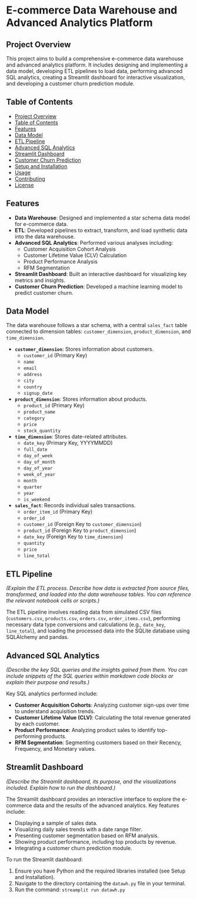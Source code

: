 # E-commerce Data Warehouse and Advanced Analytics Platform

## Project Overview

This project aims to build a comprehensive e-commerce data warehouse and advanced analytics platform. It includes designing and implementing a data model, developing ETL pipelines to load data, performing advanced SQL analytics, creating a Streamlit dashboard for interactive visualization, and developing a customer churn prediction module.

## Table of Contents

-   [Project Overview](#project-overview)
-   [Table of Contents](#table-of-contents)
-   [Features](#features)
-   [Data Model](#data-model)
-   [ETL Pipeline](#etl-pipeline)
-   [Advanced SQL Analytics](#advanced-sql-analytics)
-   [Streamlit Dashboard](#streamlit-dashboard)
-   [Customer Churn Prediction](#customer-churn-prediction)
-   [Setup and Installation](#setup-and-installation)
-   [Usage](#usage)
-   [Contributing](#contributing)
-   [License](#license)

## Features

-   **Data Warehouse**: Designed and implemented a star schema data model for e-commerce data.
-   **ETL**: Developed pipelines to extract, transform, and load synthetic data into the data warehouse.
-   **Advanced SQL Analytics**: Performed various analyses including:
    *   Customer Acquisition Cohort Analysis
    *   Customer Lifetime Value (CLV) Calculation
    *   Product Performance Analysis
    *   RFM Segmentation
-   **Streamlit Dashboard**: Built an interactive dashboard for visualizing key metrics and insights.
-   **Customer Churn Prediction**: Developed a machine learning model to predict customer churn.

## Data Model



The data warehouse follows a star schema, with a central `sales_fact` table connected to dimension tables: `customer_dimension`, `product_dimension`, and `time_dimension`.

-   **`customer_dimension`**: Stores information about customers.
    -   `customer_id` (Primary Key)
    -   `name`
    -   `email`
    -   `address`
    -   `city`
    -   `country`
    -   `signup_date`
-   **`product_dimension`**: Stores information about products.
    -   `product_id` (Primary Key)
    -   `product_name`
    -   `category`
    -   `price`
    -   `stock_quantity`
-   **`time_dimension`**: Stores date-related attributes.
    -   `date_key` (Primary Key, YYYYMMDD)
    -   `full_date`
    -   `day_of_week`
    -   `day_of_month`
    -   `day_of_year`
    -   `week_of_year`
    -   `month`
    -   `quarter`
    -   `year`
    -   `is_weekend`
-   **`sales_fact`**: Records individual sales transactions.
    -   `order_item_id` (Primary Key)
    -   `order_id`
    -   `customer_id` (Foreign Key to `customer_dimension`)
    -   `product_id` (Foreign Key to `product_dimension`)
    -   `date_key` (Foreign Key to `time_dimension`)
    -   `quantity`
    -   `price`
    -   `line_total`

## ETL Pipeline

*(Explain the ETL process. Describe how data is extracted from source files, transformed, and loaded into the data warehouse tables. You can reference the relevant notebook cells or scripts.)*

The ETL pipeline involves reading data from simulated CSV files (`customers.csv`, `products.csv`, `orders.csv`, `order_items.csv`), performing necessary data type conversions and calculations (e.g., `date_key`, `line_total`), and loading the processed data into the SQLite database using SQLAlchemy and pandas.

## Advanced SQL Analytics

*(Describe the key SQL queries and the insights gained from them. You can include snippets of the SQL queries within markdown code blocks or explain their purpose and results.)*

Key SQL analytics performed include:

-   **Customer Acquisition Cohorts**: Analyzing customer sign-ups over time to understand acquisition trends.
-   **Customer Lifetime Value (CLV)**: Calculating the total revenue generated by each customer.
-   **Product Performance**: Analyzing product sales to identify top-performing products.
-   **RFM Segmentation**: Segmenting customers based on their Recency, Frequency, and Monetary values.

## Streamlit Dashboard

*(Describe the Streamlit dashboard, its purpose, and the visualizations included. Explain how to run the dashboard.)*

The Streamlit dashboard provides an interactive interface to explore the e-commerce data and the results of the advanced analytics. Key features include:

-   Displaying a sample of sales data.
-   Visualizing daily sales trends with a date range filter.
-   Presenting customer segmentation based on RFM analysis.
-   Showing product performance, including top products by revenue.
-   Integrating a customer churn prediction module.

To run the Streamlit dashboard:

1.  Ensure you have Python and the required libraries installed (see Setup and Installation).
2.  Navigate to the directory containing the `datawh.py` file in your terminal.
3.  Run the command: `streamplit run datawh.py`
